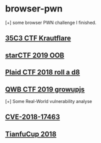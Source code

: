 # browser-pwn
[+] some browser PWN challenge I finished.

## [35C3 CTF Krautflare ](https://abiondo.me/2019/01/02/exploiting-math-expm1-v8/#triggering-an-oob-access?tdsourcetag=s_pctim_aiomsg)

## [starCTF 2019 OOB](https://github.com/ret2p4nda/browser-pwn/tree/master/oob)

## [Plaid CTF 2018 roll a d8](https://github.com/ret2p4nda/browser-pwn/tree/master/roll%20a%20d8)

## [QWB CTF 2019 growupjs](https://github.com/ret2p4nda/browser-pwn/tree/master/growupjs)

[+] Some Real-World vulnerability analyse

## [CVE-2018-17463](<https://github.com/ret2p4nda/browser-pwn/tree/master/CVE-2018-17463>)

##  [TianfuCup 2018](<https://github.com/ret2p4nda/browser-pwn/tree/master/TianfuCup 2018>) 

